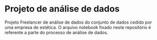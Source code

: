 # Projeto de análise de dados
Projeto Freelancer de análise de dados do conjunto de dados cedido por uma empresa de estética. O arquivo notebook fixado neste repositório é referente a parte do processo de análise de dados.
